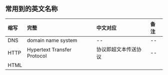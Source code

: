 ## 常用到的英文名称

| 缩写   | 完整                 | 中文对应 | 备注 |
| :--- | :----------------- | :--- | :--- |
| DNS  | domain name system | --   | --   |
| HTTP | Hypertext Transfer Protocol | 协议即超文本传送协议 | --|
| HTML | 